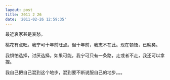 ```yaml
---
layout: post
title: 2011 2 26
date: '2011-02-26 12:59:35'
---
```



 最近哀家甚是哀愁。

 桃花有点旺。我宁可十年前旺点。但十年前，我志不在此。现在顿悟，已晚矣。

 我惧怕选择，讨厌选择。如果可能，我宁可只有一条路，走或者不走，我还可以拿捏。

 我自己把自己混到这个地步，混到要不断说服自己的地步。。。


